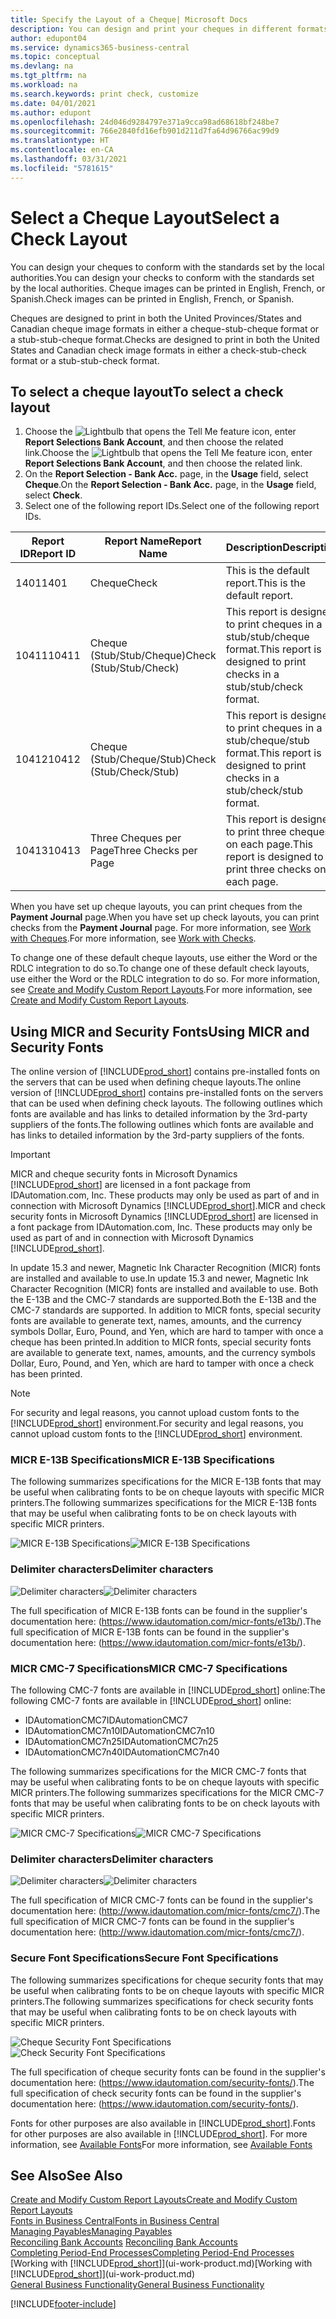 ```yaml
---
title: Specify the Layout of a Cheque| Microsoft Docs
description: You can design and print your cheques in different formats to conform with standards.
author: edupont04
ms.service: dynamics365-business-central
ms.topic: conceptual
ms.devlang: na
ms.tgt_pltfrm: na
ms.workload: na
ms.search.keywords: print check, customize
ms.date: 04/01/2021
ms.author: edupont
ms.openlocfilehash: 24d046d9284797e371a9cca98ad68618bf248be7
ms.sourcegitcommit: 766e2840fd16efb901d211d7fa64d96766ac99d9
ms.translationtype: HT
ms.contentlocale: en-CA
ms.lasthandoff: 03/31/2021
ms.locfileid: "5781615"
---
```

# <a name="select-a-check-layout"></a><span data-ttu-id="e1810-103">Select a Cheque Layout</span><span class="sxs-lookup"><span data-stu-id="e1810-103">Select a Check Layout</span></span>
<span data-ttu-id="e1810-104">You can design your cheques to conform with the standards set by the local authorities.</span><span class="sxs-lookup"><span data-stu-id="e1810-104">You can design your checks to conform with the standards set by the local authorities.</span></span> <span data-ttu-id="e1810-105">Cheque images can be printed in English, French, or Spanish.</span><span class="sxs-lookup"><span data-stu-id="e1810-105">Check images can be printed in English, French, or Spanish.</span></span>

<span data-ttu-id="e1810-106">Cheques are designed to print in both the United Provinces/States and Canadian cheque image formats in either a cheque-stub-cheque format or a stub-stub-cheque format.</span><span class="sxs-lookup"><span data-stu-id="e1810-106">Checks are designed to print in both the United States and Canadian check image formats in either a check-stub-check format or a stub-stub-check format.</span></span>

## <a name="to-select-a-check-layout"></a><span data-ttu-id="e1810-107">To select a cheque layout</span><span class="sxs-lookup"><span data-stu-id="e1810-107">To select a check layout</span></span>
1. <span data-ttu-id="e1810-108">Choose the ![Lightbulb that opens the Tell Me feature](media/ui-search/search_small.png "Tell me what you want to do") icon, enter **Report Selections Bank Account**, and then choose the related link.</span><span class="sxs-lookup"><span data-stu-id="e1810-108">Choose the ![Lightbulb that opens the Tell Me feature](media/ui-search/search_small.png "Tell me what you want to do") icon, enter **Report Selections Bank Account**, and then choose the related link.</span></span>
2. <span data-ttu-id="e1810-109">On the **Report Selection - Bank Acc.** page, in the **Usage** field, select **Cheque**.</span><span class="sxs-lookup"><span data-stu-id="e1810-109">On the **Report Selection - Bank Acc.** page, in the **Usage** field, select **Check**.</span></span>
3. <span data-ttu-id="e1810-110">Select one of the following report IDs.</span><span class="sxs-lookup"><span data-stu-id="e1810-110">Select one of the following report IDs.</span></span>

| <span data-ttu-id="e1810-111">Report ID</span><span class="sxs-lookup"><span data-stu-id="e1810-111">Report ID</span></span> | <span data-ttu-id="e1810-112">Report Name</span><span class="sxs-lookup"><span data-stu-id="e1810-112">Report Name</span></span> | <span data-ttu-id="e1810-113">Description</span><span class="sxs-lookup"><span data-stu-id="e1810-113">Description</span></span> |
| --- | --- | --- |
| <span data-ttu-id="e1810-114">1401</span><span class="sxs-lookup"><span data-stu-id="e1810-114">1401</span></span> |<span data-ttu-id="e1810-115">Cheque</span><span class="sxs-lookup"><span data-stu-id="e1810-115">Check</span></span> |<span data-ttu-id="e1810-116">This is the default report.</span><span class="sxs-lookup"><span data-stu-id="e1810-116">This is the default report.</span></span> |
| <span data-ttu-id="e1810-117">10411</span><span class="sxs-lookup"><span data-stu-id="e1810-117">10411</span></span> |<span data-ttu-id="e1810-118">Cheque (Stub/Stub/Cheque)</span><span class="sxs-lookup"><span data-stu-id="e1810-118">Check (Stub/Stub/Check)</span></span> |<span data-ttu-id="e1810-119">This report is designed to print cheques in a stub/stub/cheque format.</span><span class="sxs-lookup"><span data-stu-id="e1810-119">This report is designed to print checks in a stub/stub/check format.</span></span> |
| <span data-ttu-id="e1810-120">10412</span><span class="sxs-lookup"><span data-stu-id="e1810-120">10412</span></span> |<span data-ttu-id="e1810-121">Cheque (Stub/Cheque/Stub)</span><span class="sxs-lookup"><span data-stu-id="e1810-121">Check (Stub/Check/Stub)</span></span> |<span data-ttu-id="e1810-122">This report is designed to print cheques in a stub/cheque/stub format.</span><span class="sxs-lookup"><span data-stu-id="e1810-122">This report is designed to print checks in a stub/check/stub format.</span></span> |
| <span data-ttu-id="e1810-123">10413</span><span class="sxs-lookup"><span data-stu-id="e1810-123">10413</span></span> |<span data-ttu-id="e1810-124">Three Cheques per Page</span><span class="sxs-lookup"><span data-stu-id="e1810-124">Three Checks per Page</span></span> |<span data-ttu-id="e1810-125">This report is designed to print three cheques on each page.</span><span class="sxs-lookup"><span data-stu-id="e1810-125">This report is designed to print three checks on each page.</span></span> |

<span data-ttu-id="e1810-126">When you have set up cheque layouts, you can print cheques from the **Payment Journal** page.</span><span class="sxs-lookup"><span data-stu-id="e1810-126">When you have set up check layouts, you can print checks from the **Payment Journal** page.</span></span> <span data-ttu-id="e1810-127">For more information, see [Work with Cheques](payables-how-work-checks.md).</span><span class="sxs-lookup"><span data-stu-id="e1810-127">For more information, see [Work with Checks](payables-how-work-checks.md).</span></span>

<span data-ttu-id="e1810-128">To change one of these default cheque layouts, use either the Word or the RDLC integration to do so.</span><span class="sxs-lookup"><span data-stu-id="e1810-128">To change one of these default check layouts, use either the Word or the RDLC integration to do so.</span></span> <span data-ttu-id="e1810-129">For more information, see [Create and Modify Custom Report Layouts](ui-how-create-custom-report-layout.md).</span><span class="sxs-lookup"><span data-stu-id="e1810-129">For more information, see [Create and Modify Custom Report Layouts](ui-how-create-custom-report-layout.md).</span></span>

## <a name="using-micr-and-security-fonts"></a><span data-ttu-id="e1810-130">Using MICR and Security Fonts</span><span class="sxs-lookup"><span data-stu-id="e1810-130">Using MICR and Security Fonts</span></span>
<span data-ttu-id="e1810-131">The online version of [!INCLUDE[prod_short](includes/prod_short.md)] contains pre-installed fonts on the servers that can be used when defining cheque layouts.</span><span class="sxs-lookup"><span data-stu-id="e1810-131">The online version of [!INCLUDE[prod_short](includes/prod_short.md)] contains pre-installed fonts on the servers that can be used when defining check layouts.</span></span> <span data-ttu-id="e1810-132">The following outlines which fonts are available and has links to detailed information by the 3rd-party suppliers of the fonts.</span><span class="sxs-lookup"><span data-stu-id="e1810-132">The following outlines which fonts are available and has links to detailed information by the 3rd-party suppliers of the fonts.</span></span>

> [!Important]
> <span data-ttu-id="e1810-133">MICR and cheque security fonts in Microsoft Dynamics [!INCLUDE[prod_short](includes/prod_short.md)] are licensed in a font package from IDAutomation.com, Inc. These products may only be used as part of and in connection with Microsoft Dynamics [!INCLUDE[prod_short](includes/prod_short.md)].</span><span class="sxs-lookup"><span data-stu-id="e1810-133">MICR and check security fonts in Microsoft Dynamics [!INCLUDE[prod_short](includes/prod_short.md)] are licensed in a font package from IDAutomation.com, Inc. These products may only be used as part of and in connection with Microsoft Dynamics [!INCLUDE[prod_short](includes/prod_short.md)].</span></span>

<span data-ttu-id="e1810-134">In update 15.3 and newer, Magnetic Ink Character Recognition (MICR) fonts are installed and available to use.</span><span class="sxs-lookup"><span data-stu-id="e1810-134">In update 15.3 and newer, Magnetic Ink Character Recognition (MICR) fonts are installed and available to use.</span></span> <span data-ttu-id="e1810-135">Both the E-13B and the CMC-7 standards are supported.</span><span class="sxs-lookup"><span data-stu-id="e1810-135">Both the E-13B and the CMC-7 standards are supported.</span></span> <span data-ttu-id="e1810-136">In addition to MICR fonts, special security fonts are available to generate text, names, amounts, and the currency symbols Dollar, Euro, Pound, and Yen, which are hard to tamper with once a cheque has been printed.</span><span class="sxs-lookup"><span data-stu-id="e1810-136">In addition to MICR fonts, special security fonts are available to generate text, names, amounts, and the currency symbols Dollar, Euro, Pound, and Yen, which are hard to tamper with once a check has been printed.</span></span>

> [!NOTE]
> <span data-ttu-id="e1810-137">For security and legal reasons, you cannot upload custom fonts to the [!INCLUDE[prod_short](includes/prod_short.md)] environment.</span><span class="sxs-lookup"><span data-stu-id="e1810-137">For security and legal reasons, you cannot upload custom fonts to the [!INCLUDE[prod_short](includes/prod_short.md)] environment.</span></span>

### <a name="micr-e-13b-specifications"></a><span data-ttu-id="e1810-138">MICR E-13B Specifications</span><span class="sxs-lookup"><span data-stu-id="e1810-138">MICR E-13B Specifications</span></span>
<span data-ttu-id="e1810-139">The following summarizes specifications for the MICR E-13B fonts that may be useful when calibrating fonts to be on cheque layouts with specific MICR printers.</span><span class="sxs-lookup"><span data-stu-id="e1810-139">The following summarizes specifications for the MICR E-13B fonts that may be useful when calibrating fonts to be on check layouts with specific MICR printers.</span></span>

<span data-ttu-id="e1810-140">![MICR E-13B Specifications](media/font_MICR_E-13B_Specifications.png "MICR E-13B Specifications")</span><span class="sxs-lookup"><span data-stu-id="e1810-140">![MICR E-13B Specifications](media/font_MICR_E-13B_Specifications.png "MICR E-13B Specifications")</span></span>

### <a name="delimiter-characters"></a><span data-ttu-id="e1810-141">Delimiter characters</span><span class="sxs-lookup"><span data-stu-id="e1810-141">Delimiter characters</span></span>
<span data-ttu-id="e1810-142">![Delimiter characters](media/font-micr-letters.png "Delimiter characters")</span><span class="sxs-lookup"><span data-stu-id="e1810-142">![Delimiter characters](media/font-micr-letters.png "Delimiter characters")</span></span>

<span data-ttu-id="e1810-143">The full specification of MICR E-13B fonts can be found in the supplier's documentation here: (https://www.idautomation.com/micr-fonts/e13b/).</span><span class="sxs-lookup"><span data-stu-id="e1810-143">The full specification of MICR E-13B fonts can be found in the supplier's documentation here: (https://www.idautomation.com/micr-fonts/e13b/).</span></span>

### <a name="micr-cmc-7-specifications"></a><span data-ttu-id="e1810-144">MICR CMC-7 Specifications</span><span class="sxs-lookup"><span data-stu-id="e1810-144">MICR CMC-7 Specifications</span></span>
<span data-ttu-id="e1810-145">The following CMC-7 fonts are available in [!INCLUDE[prod_short](includes/prod_short.md)] online:</span><span class="sxs-lookup"><span data-stu-id="e1810-145">The following CMC-7 fonts are available in [!INCLUDE[prod_short](includes/prod_short.md)] online:</span></span>

- <span data-ttu-id="e1810-146">IDAutomationCMC7</span><span class="sxs-lookup"><span data-stu-id="e1810-146">IDAutomationCMC7</span></span>
- <span data-ttu-id="e1810-147">IDAutomationCMC7n10</span><span class="sxs-lookup"><span data-stu-id="e1810-147">IDAutomationCMC7n10</span></span>
- <span data-ttu-id="e1810-148">IDAutomationCMC7n25</span><span class="sxs-lookup"><span data-stu-id="e1810-148">IDAutomationCMC7n25</span></span>
-   <span data-ttu-id="e1810-149">IDAutomationCMC7n40</span><span class="sxs-lookup"><span data-stu-id="e1810-149">IDAutomationCMC7n40</span></span>

<span data-ttu-id="e1810-150">The following summarizes specifications for the MICR CMC-7 fonts that may be useful when calibrating fonts to be on cheque layouts with specific MICR printers.</span><span class="sxs-lookup"><span data-stu-id="e1810-150">The following summarizes specifications for the MICR CMC-7 fonts that may be useful when calibrating fonts to be on check layouts with specific MICR printers.</span></span>

<span data-ttu-id="e1810-151">![MICR CMC-7 Specifications](media/font_MICR_CMC-7_Specifications.png "MICR CMC-7 Specifications")</span><span class="sxs-lookup"><span data-stu-id="e1810-151">![MICR CMC-7 Specifications](media/font_MICR_CMC-7_Specifications.png "MICR CMC-7 Specifications")</span></span>

### <a name="delimiter-characters"></a><span data-ttu-id="e1810-152">Delimiter characters</span><span class="sxs-lookup"><span data-stu-id="e1810-152">Delimiter characters</span></span>
<span data-ttu-id="e1810-153">![Delimiter characters](media/font-cmc7-letters.png "Delimiter characters")</span><span class="sxs-lookup"><span data-stu-id="e1810-153">![Delimiter characters](media/font-cmc7-letters.png "Delimiter characters")</span></span>

<span data-ttu-id="e1810-154">The full specification of MICR CMC-7 fonts can be found in the supplier's documentation here: (http://www.idautomation.com/micr-fonts/cmc7/).</span><span class="sxs-lookup"><span data-stu-id="e1810-154">The full specification of MICR CMC-7 fonts can be found in the supplier's documentation here: (http://www.idautomation.com/micr-fonts/cmc7/).</span></span>

### <a name="secure-font-specifications"></a><span data-ttu-id="e1810-155">Secure Font Specifications</span><span class="sxs-lookup"><span data-stu-id="e1810-155">Secure Font Specifications</span></span>
<span data-ttu-id="e1810-156">The following summarizes specifications for cheque security fonts that may be useful when calibrating fonts to be on cheque layouts with specific MICR printers.</span><span class="sxs-lookup"><span data-stu-id="e1810-156">The following summarizes specifications for check security fonts that may be useful when calibrating fonts to be on check layouts with specific MICR printers.</span></span>

<span data-ttu-id="e1810-157">![Cheque Security Font Specifications](media/font_check-security-font_Specifications.png "Cheque Security Font Specifications")</span><span class="sxs-lookup"><span data-stu-id="e1810-157">![Check Security Font Specifications](media/font_check-security-font_Specifications.png "Check Security Font Specifications")</span></span>

<span data-ttu-id="e1810-158">The full specification of cheque security fonts can be found in the supplier's documentation here: (https://www.idautomation.com/security-fonts/).</span><span class="sxs-lookup"><span data-stu-id="e1810-158">The full specification of check security fonts can be found in the supplier's documentation here: (https://www.idautomation.com/security-fonts/).</span></span>

<span data-ttu-id="e1810-159">Fonts for other purposes are also available in [!INCLUDE[prod_short](includes/prod_short.md)].</span><span class="sxs-lookup"><span data-stu-id="e1810-159">Fonts for other purposes are also available in [!INCLUDE[prod_short](includes/prod_short.md)].</span></span> <span data-ttu-id="e1810-160">For more information, see [Available Fonts](ui-fonts.md)</span><span class="sxs-lookup"><span data-stu-id="e1810-160">For more information, see [Available Fonts](ui-fonts.md)</span></span>

## <a name="see-also"></a><span data-ttu-id="e1810-161">See Also</span><span class="sxs-lookup"><span data-stu-id="e1810-161">See Also</span></span>
[<span data-ttu-id="e1810-162">Create and Modify Custom Report Layouts</span><span class="sxs-lookup"><span data-stu-id="e1810-162">Create and Modify Custom Report Layouts</span></span>](ui-how-create-custom-report-layout.md)  
[<span data-ttu-id="e1810-163">Fonts in Business Central</span><span class="sxs-lookup"><span data-stu-id="e1810-163">Fonts in Business Central</span></span>](ui-fonts.md)  
[<span data-ttu-id="e1810-164">Managing Payables</span><span class="sxs-lookup"><span data-stu-id="e1810-164">Managing Payables</span></span>](payables-manage-payables.md)  
<span data-ttu-id="e1810-165">[Reconciling Bank Accounts](bank-manage-bank-accounts.md) </span><span class="sxs-lookup"><span data-stu-id="e1810-165">[Reconciling Bank Accounts](bank-manage-bank-accounts.md) </span></span>  
[<span data-ttu-id="e1810-166">Completing Period-End Processes</span><span class="sxs-lookup"><span data-stu-id="e1810-166">Completing Period-End Processes</span></span>](year-how-complete-period-end-processes.md)  
<span data-ttu-id="e1810-167">[Working with [!INCLUDE[prod_short](includes/prod_short.md)]](ui-work-product.md)</span><span class="sxs-lookup"><span data-stu-id="e1810-167">[Working with [!INCLUDE[prod_short](includes/prod_short.md)]](ui-work-product.md)</span></span>  
[<span data-ttu-id="e1810-168">General Business Functionality</span><span class="sxs-lookup"><span data-stu-id="e1810-168">General Business Functionality</span></span>](ui-across-business-areas.md)


[!INCLUDE[footer-include](includes/footer-banner.md)]